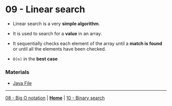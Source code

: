 # 09 - Linear search

- Linear search is a very **simple algorithm**. 

- It is used to search for a **value** in an array. 

- It sequentially checks each element of the array until a **match is found** or until all the elements have been checked.

- `O(n)` in the **best case**

### Materials

* [Java File](./linsearch.java)


---

[08 - Big O notation](../08-big-o/README.md) | **[Home](../README.md)** | [10 - Binary search](../10-binary-search/README.md)